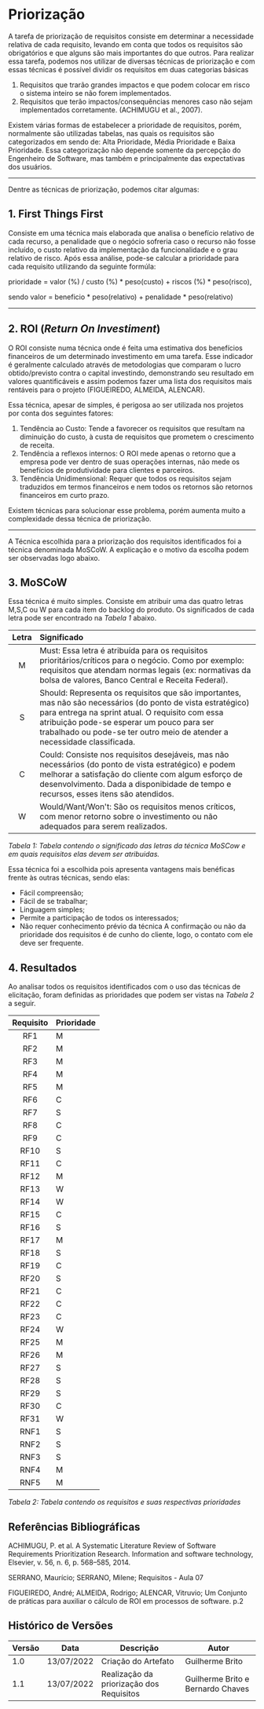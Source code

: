 # Priorização

A tarefa de priorização de requisitos consiste em determinar a necessidade relativa de cada requisito, levando em conta que todos os requisitos são obrigatórios e que alguns são mais importantes do que outros. Para realizar essa tarefa, podemos nos utilizar de diversas técnicas de priorização e com essas técnicas é possível dividir os requisitos em duas categorias básicas
1.  Requisitos que trarão grandes impactos e que podem colocar em risco o sistema inteiro se não forem implementados.
2.  Requisitos que terão impactos/consequências menores caso não sejam implementados corretamente. (ACHIMUGU et al., 2007).

Existem várias formas de estabelecer a prioridade de requisitos, porém, normalmente são utilizadas tabelas, nas quais os requisitos são categorizados em sendo de: Alta Prioridade, Média Prioridade e Baixa Prioridade. Essa categorização não depende somente da percepção do Engenheiro de Software, mas também e principalmente das expectativas dos usuários.

---

Dentre as técnicas de priorização, podemos citar algumas:


## 1. First Things First

Consiste em uma técnica mais elaborada que analisa o benefício relativo de cada recurso, a penalidade que o negócio sofreria caso o recurso não fosse incluído, o custo relativo da implementação da funcionalidade e o grau relativo de risco. Após essa análise, pode-se calcular a prioridade para cada requisito utilizando da seguinte formúla:

prioridade = valor (%) / custo (%) * peso(custo) + riscos (%) * peso(risco),

sendo valor = beneficio * peso(relativo) + penalidade * peso(relativo)

---

##  2. ROI (_Return On Investiment_)

O ROI consiste numa técnica onde é feita uma estimativa dos benefícios financeiros de um determinado investimento em uma tarefa. Esse indicador é geralmente calculado através de metodologias que comparam o lucro obtido/previsto contra o capital investindo, demonstrando seu resultado em valores quantificáveis e assim podemos fazer uma lista dos requisitos mais rentáveis para o projeto (FIGUEIREDO, ALMEIDA, ALENCAR).

Essa técnica, apesar de simples, é perigosa ao ser utilizada nos projetos por conta dos seguintes fatores:
1.  Tendência ao Custo: Tende a favorecer os requisitos que resultam na diminuição do custo, à custa de requisitos que prometem o crescimento de receita.
2.  Tendência a reflexos internos: O ROI mede apenas o retorno que a empresa pode ver dentro de suas operações internas, não mede os benefícios de produtividade para clientes e parceiros.
3.  Tendência Unidimensional: Requer que todos os requisitos sejam traduzidos em termos financeiros e nem todos os retornos são retornos financeiros em curto prazo.

Existem técnicas para solucionar esse problema, porém aumenta muito a complexidade dessa técnica de priorização.

---
A Técnica escolhida para a priorização dos requisitos identificados foi a técnica denominada MoSCoW. A explicação e o motivo da escolha podem ser observadas logo abaixo.

## 3. MoSCoW

Essa técnica é muito simples. Consiste em atribuir uma das quatro letras M,S,C ou W para cada item do backlog do produto. Os significados de cada letra pode ser encontrado na _Tabela 1_ abaixo.

| Letra | Significado    |
|:--------:|:-----|
| M    | Must: Essa letra é atribuída para os requisitos prioritários/críticos para o negócio. Como por exemplo: requisitos que atendam normas legais (ex: normativas da bolsa de valores, Banco Central e Receita Federal). |  
| S    | Should: Representa os requisitos que são importantes, mas não são necessários (do ponto de vista estratégico) para entrega na sprint atual. O requisito com essa atribuição pode-se esperar um pouco para ser trabalhado ou pode-se ter outro meio de atender a necessidade classificada. | 
| C    | Could: Consiste nos requisitos desejáveis, mas não necessários (do ponto de vista estratégico) e podem melhorar a satisfação do cliente com algum esforço de desenvolvimento. Dada a disponibidade de tempo e recursos, esses itens são atendidos.|  
| W    | Would/Want/Won't: São os requisitos menos críticos, com menor retorno sobre o investimento ou não adequados para serem realizados.| 

_Tabela 1: Tabela contendo o significado das letras da técnica MoSCow e em quais requisitos elas devem ser atribuidas._ 

Essa técnica foi a escolhida pois apresenta vantagens mais benéficas frente às outras técnicas, sendo elas:
-   Fácil compreensão;
-   Fácil de se trabalhar;
-   Linguagem simples;
-   Permite a participação de todos os interessados;
-   Não requer conhecimento prévio da técnica
A confirmação ou não da prioridade dos requisitos é de cunho do cliente, logo, o contato com ele deve ser frequente.

## 4. Resultados

Ao analisar todos os requisitos identificados com o uso das técnicas de elicitação, foram definidas as prioridades que podem ser vistas na _Tabela 2_ a seguir.

| Requisito | Prioridade |
|:--------:|:-----|
| RF1    | M|
| RF2    | M|
| RF3    |M|
| RF4    |M|
| RF5    | M|
| RF6    | C |
| RF7    | S|
| RF8    | C|
| RF9    | C|
| RF10   | S|
| RF11   | C |
| RF12   | M|
| RF13   | W|
| RF14   | W|
| RF15   | C |
| RF16   | S|
| RF17   | M|
| RF18   |S|
| RF19   |C|
| RF20   |S|
| RF21   |C|
| RF22   |C|
| RF23   |C|
| RF24   |W|
| RF25   |M|
| RF26   |M|
| RF27   |S|
| RF28   |S|
| RF29   |S|
| RF30   |C|
| RF31   |W|
| RNF1   |S|
| RNF2   |S|
| RNF3   |S|
| RNF4   |M|
| RNF5   |M|

_Tabela 2: Tabela contendo os requisitos e suas respectivas prioridades_
## Referências Bibliográficas

ACHIMUGU, P. et al. A Systematic Literature Review of Software Requirements Prioritization
Research. Information and software technology, Elsevier, v. 56, n. 6, p. 568–585, 2014.

SERRANO, Maurício; SERRANO, Milene; Requisitos - Aula 07

FIGUEIREDO, André; ALMEIDA, Rodrigo; ALENCAR, Vitruvio; Um Conjunto de práticas para auxiliar o cálculo de ROI em processos de software. p.2

## Histórico de Versões

| Versão | Data       | Descrição         | Autor    |
|--------|------------|-------------------|----------|
| 1.0       | 13/07/2022           |      Criação do Artefato             |   Guilherme Brito       |
| 1.1       | 13/07/2022           |      Realização da priorização dos Requisitos             |   Guilherme Brito e Bernardo Chaves       |
